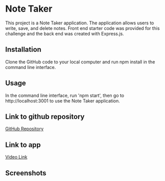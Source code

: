 
# Note Taker

This project is a Note Taker application. The application allows users to write, save, and delete notes. Front end starter code was provided for this challenge and the back end was created with Express.js.

## Installation

Clone the GitHub code to your local computer and run npm install in the command line interface. 

## Usage
In the command line interface, run 'npm start', then go to http://localhost:3001 to use the Note Taker application.

## Link to github repository

[GitHub Repository](https://github.com/Qaizen/note-taker)

## Link to app

[Video Link](https://youtu.be/JiwDQ8MsAho)

## Screenshots